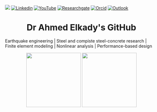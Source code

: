 ![](https://komarev.com/ghpvc/?username=amaelkady&style=flat)
[![Linkedin](https://img.shields.io/badge/Linkedin-blue?style=flat&logo=Linkedin&logoColor=white)](https://www.linkedin.com/in/ahmed-elkady-00220377/)
[![YouTube](https://img.shields.io/badge/YouTube-red?style=flat&logo=youtube&logoColor=white)](https://www.youtube.com/channel/UCym3FzHmwqn7r88xqB43lxw)
[![Researchgate](https://img.shields.io/badge/Researchgate-green?style=flat&labelColor=green&logo=researchgate&logoColor=white)](https://www.researchgate.net/profile/Ahmed-Elkady-20)
[![Orcid](https://img.shields.io/badge/Orcid-white?style=flat&labelColor=white&logo=orcid&logoColor=green)](https://orcid.org/0000-0002-1214-6379)
[![Outlook](https://img.shields.io/badge/Email-blue?style=flat&logo=Email&logoColor=black)](mailto:a.elkady@soton.ac.uk)

 <h1 style="text-align: center;">Dr Ahmed Elkady's GitHub</h1>

Earthquake engineering | Steel and compiste steel-concrete research | Finite element modeling | Nonlinear analysis | Performance-based design
    
<p style="text-align: center;>
<a href="https://github.com/amaelkady">
  <img height="180em" src = "https://github-readme-stats-sigma-five.vercel.app/api/top-langs/?username=amaelkady&theme=buefy&layout=compact&title_color=ffffff&bg_color=151515&text_color=FFFEFE">
 <img height="180em" src="https://github-readme-stats-sigma-five.vercel.app/api?username=amaelkady&&show_icons=true&title_color=ffffff&icon_color=ffdc40&text_color=ffffff&bg_color=151515">
</a>
</p>

<br>
